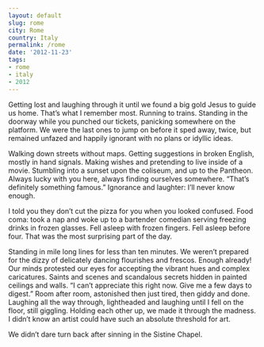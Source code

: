 ```yaml
---
layout: default
slug: rome
city: Rome
country: Italy
permalink: /rome
date: '2012-11-23'
tags:
- rome
- italy
- 2012
---
```

Getting lost and laughing through it until we found a big gold Jesus to guide us home. That’s what I remember most. Running to trains. Standing in the doorway while you punched our tickets, panicking somewhere on the platform. We were the last ones to jump on before it sped away, twice, but remained unfazed and happily ignorant with no plans or idyllic ideas.

Walking down streets without maps. Getting suggestions in broken English, mostly in hand signals. Making wishes and pretending to live inside of a movie. Stumbling into a sunset upon the coliseum, and up to the Pantheon. Always lucky with you here, always finding ourselves somewhere. “That’s definitely something famous.” Ignorance and laughter: I’ll never know enough.

I told you they don’t cut the pizza for you when you looked confused. Food coma: took a nap and woke up to a bartender comedian serving freezing drinks in frozen glasses. Fell asleep with frozen fingers. Fell asleep before four. That was the most surprising part of the day.

Standing in mile long lines for less than ten minutes. We weren’t prepared for the dizzy of delicately dancing flourishes and frescos. Enough already! Our minds protested our eyes for accepting the vibrant hues and complex caricatures. Saints and scenes and scandalous secrets hidden in painted ceilings and walls. “I can’t appreciate this right now. Give me a few days to digest.” Room after room, astonished then just tired, then giddy and done. Laughing all the way through, lightheaded and laughing until I fell on the floor, still giggling. Holding each other up, we made it through the madness. I didn’t know an artist could have such an absolute threshold for art.

We didn’t dare turn back after sinning in the Sistine Chapel.